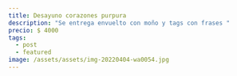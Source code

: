 ```yaml
---
title: Desayuno corazones purpura
description: "Se entrega envuelto con moño y tags con frases "
precio: $ 4000
tags:
  - post
  - featured
image: /assets/assets/img-20220404-wa0054.jpg
---
```

